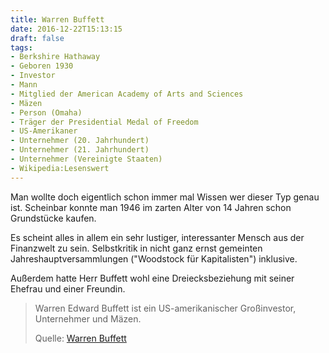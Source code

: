 ```yaml
---
title: Warren Buffett
date: 2016-12-22T15:13:15
draft: false
tags:
- Berkshire Hathaway
- Geboren 1930
- Investor
- Mann
- Mitglied der American Academy of Arts and Sciences
- Mäzen
- Person (Omaha)
- Träger der Presidential Medal of Freedom
- US-Amerikaner
- Unternehmer (20. Jahrhundert)
- Unternehmer (21. Jahrhundert)
- Unternehmer (Vereinigte Staaten)
- Wikipedia:Lesenswert
---
```


Man wollte doch eigentlich schon immer mal Wissen wer dieser Typ genau ist.
Scheinbar konnte man 1946 im zarten Alter von 14 Jahren schon Grundstücke
kaufen.

Es scheint alles in allem ein sehr lustiger, interessanter Mensch aus der
Finanzwelt zu sein. Selbstkritik in nicht ganz ernst gemeinten
Jahreshauptversammlungen ("Woodstock für Kapitalisten") inklusive.

Außerdem hatte Herr Buffett wohl eine Dreiecksbeziehung mit seiner Ehefrau
und einer Freundin.


> Warren Edward Buffett ist ein US-amerikanischer Großinvestor, Unternehmer
> und Mäzen.
>
> Quelle: [Warren Buffett](https://de.wikipedia.org/wiki/Warren_Buffett)
